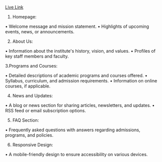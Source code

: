 

<a href="https://652370534195592874240bd8--radiant-seahorse-a5d44f.netlify.app/">Live Link</a>






1. Homepage:

• Welcome message and mission statement.
• Highlights of upcoming events, news, or announcements.

2. About Us:

• Information about the institute's history, vision, and values.
• Profiles of key staff members and faculty.

3.Programs and Courses:

• Detailed descriptions of academic programs and courses offered.
• Syllabus, curriculum, and admission requirements.
• Information on online courses, if applicable.

4. News and Updates:

• A blog or news section for sharing articles, newsletters, and updates.
• RSS feed or email subscription options.

5.  FAQ Section:

• Frequently asked questions with answers regarding admissions, programs, and policies.

6. Responsive Design:

• A mobile-friendly design to ensure accessibility on various devices.